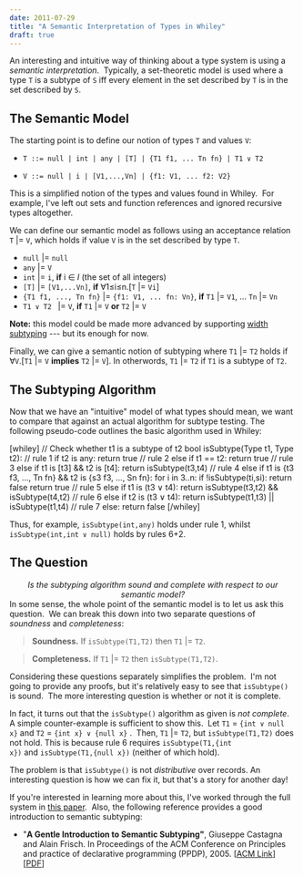 ```yaml
---
date: 2011-07-29
title: "A Semantic Interpretation of Types in Whiley"
draft: true
---
```


An interesting and intuitive way of thinking about a type system is using a <em>semantic interpretation</em>.  Typically, a set-theoretic model is used where a type <code>T</code> is a subtype of <code>S</code> iff every element in the set described by <code>T</code> is in the set described by <code>S</code>.
<h2>The Semantic Model</h2>
The starting point is to define our notion of types <code>T</code> and values <code>V</code>:
<ul>
	<li><code>T ::= null | int | any | [T] | {T1 f1, ... Tn fn} | T1 ∨ T2</code></li>
</ul>
<ul>
	<li><code>V ::= null | i | [V1,...,Vn] | {f1: V1, ... f2: V2}</code></li>
</ul>
This is a simplified notion of the types and values found in Whiley.  For example, I've left out sets and function references and ignored recursive types altogether.

We can define our semantic model as follows using an acceptance relation <code>T</code> |= <code>V</code>, which holds if value <code>V</code> is in the set described by type <code>T</code>.
<ul>
	<li><code>null</code> |= <code>null</code></li>
	<li><code>any</code> |= <code>V</code></li>
	<li><code>int</code> |= <code>i</code>, <strong>if</strong> i ∈ <em>I</em> (the set of all integers)</li>
	<li><code>[T]</code> |= <code>[V1,...Vn]</code>, <strong>if</strong> ∀1≤i≤n.[<code>T</code> |= <code>Vi</code>]</li>
	<li><code>{T1 f1, ..., Tn fn}</code> |= <code>{f1: V1, ... fn: Vn}</code>, <strong>if</strong> <code>T1</code> |= <code>V1</code>, ... <code>Tn</code> |= <code>Vn</code></li>
	<li><code>T1 ∨ T2 </code> |= <code>V</code>, <strong>if</strong> <code>T1</code> |= <code>V</code> <strong>or</strong> <code>T2</code> |= <code>V</code></li>
</ul>
<strong>Note:</strong> this model could be made more advanced by supporting <a href="http://en.wikipedia.org/wiki/Subtype_polymorphism#Record_types">width subtyping</a> --- but its enough for now.

Finally, we can give a semantic notion of subtyping where <code>T1</code> |= <code>T2</code> holds if ∀<code>V</code>.[<code>T1</code> |= <code>V</code> <strong>implies</strong> <code>T2</code> |= <code>V</code>].  In otherwords, <code>T1</code> |= <code>T2</code> if <code>T1</code> is a subtype of <code>T2</code>.
<h2>The Subtyping Algorithm</h2>
Now that we have an "intuitive" model of what types should mean, we want to compare that against an actual algorithm for subtype testing.  The following pseudo-code outlines the basic algorithm used in Whiley:

[whiley]
// Check whether t1 is a subtype of t2
bool isSubtype(Type t1, Type t2):
   // rule 1
   if t2 is any:
       return true
   // rule 2
   else if t1 == t2:
       return true
   // rule 3
   else if t1 is [t3] &amp;&amp; t2 is [t4]:
       return isSubtype(t3,t4)
   // rule 4
   else if t1 is {t3 f3, ..., Tn fn} &amp;&amp;
            t2 is {s3 f3, ..., Sn fn}:
       for i in 3..n:
           if !isSubtype(ti,si):
               return false
       return true
   // rule 5
   else if t1 is (t3 ∨ t4):
       return isSubtype(t3,t2) &amp;&amp; isSubtype(t4,t2)
   // rule 6
   else if t2 is (t3 ∨ t4):
       return isSubtype(t1,t3) || isSubtype(t1,t4)
   // rule 7
   else:
       return false
[/whiley]

Thus, for example, <code>isSubtype(int,any)</code> holds under rule 1, whilst <code>isSubtype(int,int ∨ null)</code> holds by rules 6+2.
<h2>The Question</h2>
<center><em>Is the subtyping algorithm sound and complete with respect to our semantic model?</em></center>
In some sense, the whole point of the semantic model is to let us ask this question.  We can break this down into two separate questions of <em>soundness</em> and <em>completeness</em>:
<blockquote><strong>Soundness.</strong> If <code>isSubtype(T1,T2)</code> then <code>T1</code> |= <code>T2</code>.</blockquote>
<blockquote><strong>Completeness.</strong> If <code>T1</code> |= <code>T2</code> then <code>isSubtype(T1,T2)</code>.</blockquote>
Considering these questions separately simplifies the problem.  I'm not going to provide any proofs, but it's relatively easy to see that <code>isSubtype()</code> is sound.  The more interesting question is whether or not it is complete.

In fact, it turns out that the <code>isSubtype()</code> algorithm as given is <em>not complete</em>.  A simple counter-example is sufficient to show this.  Let <code>T1</code> = <code>{int ∨ null x}</code> and <code>T2</code> = <code>{int x} ∨ {null x}</code> .  Then, <code>T1</code> |= <code>T2</code>, but <code>isSubtype(T1,T2)</code> does not hold.  This is because rule 6 requires <code>isSubtype(T1,{int x})</code> and <code>isSubtype(T1,{null x})</code> (neither of which hold).

The problem is that <code>isSubtype()</code> is not <em>distributive</em> over records.  An interesting question is how we can fix it, but that's a story for another day!

If you're interested in learning more about this, I've worked through the full system in <a href="http://homepages.ecs.vuw.ac.nz/~djp/files/ECSTR10-23.pdf">this paper</a>.  Also, the following reference provides a good introduction to semantic subtyping:
<ul>
	<li>"<strong>A Gentle Introduction to Semantic Subtyping"</strong>, Giuseppe Castagna and Alain Frisch.  In Proceedings of the ACM Conference on Principles and practice of declarative programming (PPDP), 2005. [<a href="http://portal.acm.org/citation.cfm?id=1069793">ACM Link</a>][<a href="http://citeseerx.ist.psu.edu/viewdoc/download?doi=10.1.1.65.8026&rep=rep1&type=pdf">PDF</a>]</li>
</ul>
